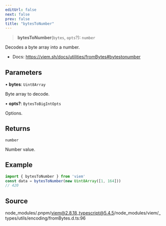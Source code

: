 ```yaml
---
editUrl: false
next: false
prev: false
title: "bytesToNumber"
---
```


> **bytesToNumber**(`bytes`, `opts`?): `number`

Decodes a byte array into a number.

- Docs: https://viem.sh/docs/utilities/fromBytes#bytestonumber

## Parameters

• **bytes**: `Uint8Array`

Byte array to decode.

• **opts?**: `BytesToBigIntOpts`

Options.

## Returns

`number`

Number value.

## Example

```ts
import { bytesToNumber } from 'viem'
const data = bytesToNumber(new Uint8Array([1, 164]))
// 420
```

## Source

node\_modules/.pnpm/viem@2.8.18\_typescript@5.4.5/node\_modules/viem/\_types/utils/encoding/fromBytes.d.ts:96
